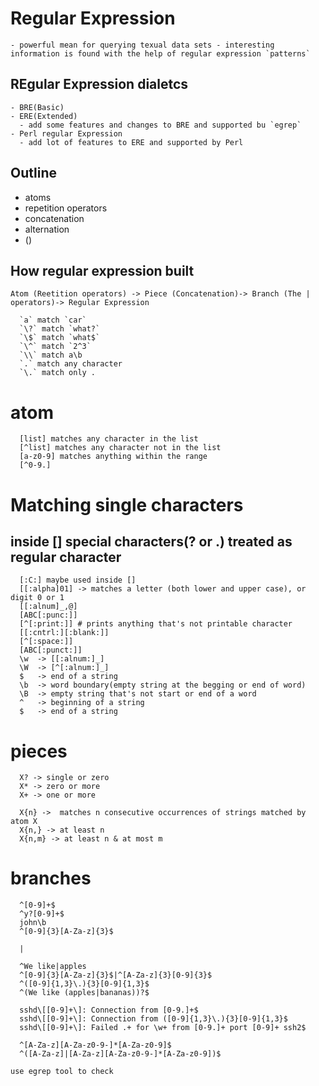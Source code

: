 # Regular Expression
    - powerful mean for querying texual data sets - interesting information is found with the help of regular expression `patterns`
## REgular Expression dialetcs
    - BRE(Basic)
    - ERE(Extended)
      - add some features and changes to BRE and supported bu `egrep`
    - Perl regular Expression
      - add lot of features to ERE and supported by Perl
## Outline
  - atoms
  - repetition operators
  - concatenation
  - alternation
  - ()

## How regular expression built
    Atom (Reetition operators) -> Piece (Concatenation)-> Branch (The | operators)-> Regular Expression
```
  `a` match `car`
  `\?` match `what?`
  `\$` match `what$`
  `\^` match `2^3`
  `\\` match a\b
  `.` match any character
  `\.` match only .
```
# atom
```
  [list] matches any character in the list
  [^list] matches any character not in the list
  [a-z0-9] matches anything within the range
  [^0-9.]
```
# Matching single characters
## inside [] special characters(? or .) treated as regular character
```
  [:C:] maybe used inside []
  [[:alpha]01] -> matches a letter (both lower and upper case), or digit 0 or 1
  [[:alnum]_,@]
  [ABC[:punc:]]
  [^[:print:]] # prints anything that's not printable character
  [[:cntrl:][:blank:]]
  [^[:space:]]
  [ABC[:punct:]]
  \w  -> [[:alnum:]_]
  \W  -> [^[:alnum:]_]
  $   -> end of a string
  \b  -> word boundary(empty string at the begging or end of word)
  \B  -> empty string that's not start or end of a word
  ^   -> beginning of a string
  $   -> end of a string
```

# pieces
```
  X? -> single or zero
  X* -> zero or more
  X+ -> one or more

  X{n} ->  matches n consecutive occurrences of strings matched by atom X
  X{n,} -> at least n
  X{n,m} -> at least n & at most m
```
# branches
```
  ^[0-9]+$
  ^y?[0-9]+$
  john\b
  ^[0-9]{3}[A-Za-z]{3}$

  |

  ^We like|apples 
  ^[0-9]{3}[A-Za-z]{3}$|^[A-Za-z]{3}[0-9]{3}$
  ^([0-9]{1,3}\.){3}[0-9]{1,3}$
  ^(We like (apples|bananas))?$

  sshd\[[0-9]+\]: Connection from [0-9.]+$
  sshd\[[0-9]+\]: Connection from ([0-9]{1,3}\.){3}[0-9]{1,3}$
  sshd\[[0-9]+\]: Failed .+ for \w+ from [0-9.]+ port [0-9]+ ssh2$

  ^[A-Za-z][A-Za-z0-9-]*[A-Za-z0-9]$
  ^([A-Za-z]|[A-Za-z][A-Za-z0-9-]*[A-Za-z0-9])$

```

 `use egrep tool to check`

